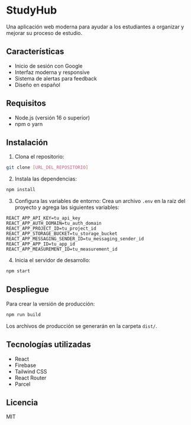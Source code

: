 # StudyHub

Una aplicación web moderna para ayudar a los estudiantes a organizar y mejorar su proceso de estudio.

## Características

- Inicio de sesión con Google
- Interfaz moderna y responsive
- Sistema de alertas para feedback
- Diseño en español

## Requisitos

- Node.js (versión 16 o superior)
- npm o yarn

## Instalación

1. Clona el repositorio:
```bash
git clone [URL_DEL_REPOSITORIO]
```

2. Instala las dependencias:
```bash
npm install
```

3. Configura las variables de entorno:
Crea un archivo `.env` en la raíz del proyecto y agrega las siguientes variables:
```
REACT_APP_API_KEY=tu_api_key
REACT_APP_AUTH_DOMAIN=tu_auth_domain
REACT_APP_PROJECT_ID=tu_project_id
REACT_APP_STORAGE_BUCKET=tu_storage_bucket
REACT_APP_MESSAGING_SENDER_ID=tu_messaging_sender_id
REACT_APP_APP_ID=tu_app_id
REACT_APP_MEASUREMENT_ID=tu_measurement_id
```

4. Inicia el servidor de desarrollo:
```bash
npm start
```

## Despliegue

Para crear la versión de producción:
```bash
npm run build
```

Los archivos de producción se generarán en la carpeta `dist/`.

## Tecnologías utilizadas

- React
- Firebase
- Tailwind CSS
- React Router
- Parcel

## Licencia

MIT
